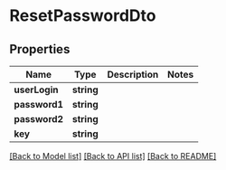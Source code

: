 # ResetPasswordDto

## Properties
Name | Type | Description | Notes
------------ | ------------- | ------------- | -------------
**userLogin** | **string** |  | 
**password1** | **string** |  | 
**password2** | **string** |  | 
**key** | **string** |  | 

[[Back to Model list]](../../README.md#documentation-for-models) [[Back to API list]](../../README.md#documentation-for-api-endpoints) [[Back to README]](../../README.md)

